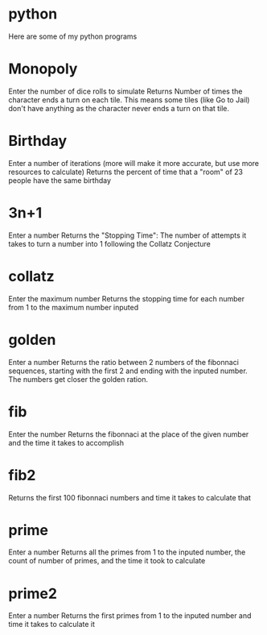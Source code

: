 # python
Here are some of my python programs

# Monopoly
Enter the number of dice rolls to simulate
Returns Number of times the character ends a turn on each tile. This means some tiles (like Go to Jail) don't have anything as the character never ends a turn on that tile.

# Birthday
Enter a number of iterations (more will make it more accurate, but use more resources to calculate)
Returns the percent of time that a "room" of 23 people have the same birthday

# 3n+1
Enter a number
Returns the "Stopping Time": The number of attempts it takes to turn a number into 1 following the Collatz Conjecture

# collatz
Enter the maximum number
Returns the stopping time for each number from 1 to the maximum number inputed

# golden
Enter a number
Returns the ratio between 2 numbers of the fibonnaci sequences, starting with the first 2 and ending with the inputed number. The numbers get closer the golden ration.

# fib
Enter the number
Returns the fibonnaci at the place of the given number and the time it takes to accomplish

# fib2
Returns the first 100 fibonnaci numbers and time it takes to calculate that

# prime
Enter a number
Returns all the primes from 1 to the inputed number, the count of number of primes, and the time it took to calculate

# prime2
Enter a number
Returns the first primes from 1 to the inputed number and time it takes to calculate it



